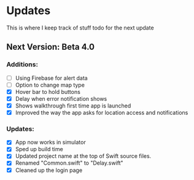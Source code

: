 # Updates

This is where I keep track of stuff todo for the next update


## Next Version: Beta 4.0

### Additions:
- [ ] Using Firebase for alert data
- [ ] Option to change map type
- [x] Hover bar to hold buttons
- [x] Delay when error notification shows
- [x] Shows walkthrough first time app is launched
- [x] Improved the way the app asks for location access and notifications

### Updates:
- [x] App now works in simulator
- [x] Sped up build time
- [x] Updated project name at the top of Swift source files.
- [x] Renamed "Common.swift" to "Delay.swift"
- [x] Cleaned up the login page
